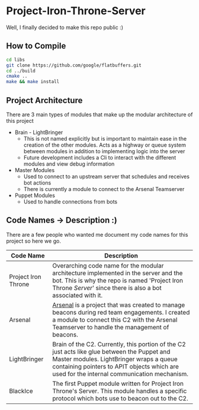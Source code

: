 # Project-Iron-Throne-Server
Well, I finally decided to make this repo public :)

## How to Compile
```bash
cd libs
git clone https://github.com/google/flatbuffers.git
cd ../build
cmake ..
make && make install
```

## Project Architecture
There are 3 main types of modules that make up the modular architecture of this project
- Brain - LightBringer
  - This is not named explicitly but is important to maintain ease in the creation of the other modules.  Acts as a highway or queue system between modules in addition to implementing logic into the server
  - Future development includes a Cli to interact with the different modules and view debug information
- Master Modules
  - Used to connect to an upstream server that schedules and receives bot actions
  - There is currently a module to connect to the Arsenal Teamserver
- Puppet Modules
  - Used to handle connections from bots

## Code Names -> Description :)
There are a few people who wanted me document my code names for this project so here we go.

| Code Name | Description |
| --------- | ----------- |
| Project Iron Throne | Overarching code name for the modular architecture implemented in the server and the bot.  This is why the repo is named 'Project Iron Throne *Server*' since there is also a bot associated with it.  |
| Arsenal | [Arsenal](https://github.com/kcarretto/arsenal) is a project that was created to manage beacons during red team engagements.  I created a module to connect this C2 with the Arsenal Teamserver to handle the management of beacons. |
| LightBringer | Brain of the C2.  Currently, this portion of the C2 just acts like glue between the Puppet and Master modules.  LightBringer wraps a queue containing pointers to APIT objects which are used for the internal communication mechanism. |
| BlackIce | The first Puppet module written for Project Iron Throne's Server.  This module handles a specific protocol which bots use to beacon out to the C2. |
